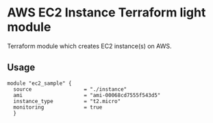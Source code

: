 # AWS EC2 Instance Terraform light module

Terraform module which creates EC2 instance(s) on AWS.
## Usage

```hcl
module "ec2_sample" {
  source                 = "./instance"
  ami                    = "ami-00068cd7555f543d5"
  instance_type          = "t2.micro"
  monitoring             = true
  }
```
